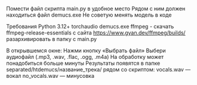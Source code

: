 Помести файл скрипта main.py в удобное место
Рядом с ним должен находиться файл demucs.exe
Не советую менять модель в коде

Требования
Python 3.12+
torchaudio
demucs.exe 
ffmpeg - скачать ffmpeg-release-essentials с сайта https://www.gyan.dev/ffmpeg/builds/ разархивировать в папку с main.py


В открывшемся окне:
Нажми кнопку «Выбрать файл»
Выбери аудиофайл (.mp3, .wav, .flac, .ogg, .m4a)
На обработку может понадобиться больше минуты
Результаты появятся в папке separated/htdemucs/название_трека/ рядом со скриптом:
vocals.wav — вокал
no_vocals.wav — минусовка

